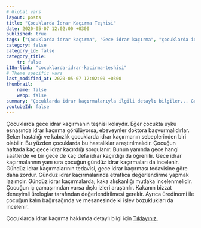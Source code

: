 ```yaml
---
# Global vars
layout: posts
title: "Çocuklarda İdrar Kaçırma Teşhisi"
date: 2020-05-07 12:02:00 +0300
published: true
tags: ["Çocuklarda idrar kaçırma", "Gece idrar kaçırma", "çocuklarda idrar kaçırma tipleri", "Gece idrar kaçırma tedavi", "Enüretik alarm", "çocuklarda idrar kaçırma ilaç", "Çocuklarda İdrar Kaçırma Teşhis", "Çocuklarda idrar kaçırma Tedavi", "Çocuklarda İdrar Kaçırma Nedir" ,  "çocuklarda idrar kaçırma çözüm", "çocuklarda idrar kaçırma ilaç tedavi"]
category: false
category_id: false
category_title:
    tr: false
i18n-link: "cocuklarda-idrar-kacirma-teshisi"
# Theme specific vars
last_modified_at: 2020-05-07 12:02:00 +0300
thumbnail:
    name: false
    webp: false
summary: "Çocuklarda idrar kaçırmalarıyla ilgili detaylı bilgiler... Gece idrar kaçırma nedir? kaç tipi vardır? Gece idrar kaçırmaları nasıl tedavi edilir? Enüretik alarm, ilaç tedavisi...  Tedaviye dirençli idrar kaçırmalarda ne yapılır?"
youtubeId: false
---
```






Çocuklarda gece idrar kaçırmanın teşhisi kolaydır. Eğer çocukta uyku esnasında idrar kaçırma görülüyorsa, ebeveynler doktora başvurmalıdırlar. Şeker hastalığı ve kabızlık çocuklarda idrar kaçırmanın sebeplerinden biri olabilir. Bu yüzden çocuklarda bu hastalıklar araştırılmalıdır. Çocuğun haftada kaç gece idrar kaçırdığı sorgulanır. Bunun yanında gece hangi saatlerde ve bir gece de kaç defa idrar kaçırdığı da öğrenilir.  Gece idrar kaçırmalarının yanı sıra çocuğun gündüz idrar kaçırmaları da incelenir. Gündüz idrar kaçırmalarının tedavisi, gece idrar kaçırması tedavisine göre daha zordur. Gündüz idrar kaçırmalarında etraflıca değerlendirme yapmak lazımdır.  Gündüz idrar kaçırmalarda;  kaka alışkanlığı mutlaka incelenmelidir. Çocuğun iç çamaşırından varsa dışkı izleri araştırılır. Kakanın bizzat deneyimli ürologlar tarafından değerlendirilmesi gerekir.  Ayrıca üredinomi ile çocuğun kalın bağırsağında ve mesanesinde ki işlev bozuklukları da incelenir.


Çocuklarda idrar kaçırma hakkında detaylı bilgi için [Tıklayınız.](https://www.onoluroloji.com/cocuklarda-idrar-kacirma)
